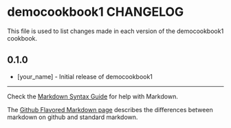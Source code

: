 # democookbook1 CHANGELOG

This file is used to list changes made in each version of the democookbook1 cookbook.

## 0.1.0
- [your_name] - Initial release of democookbook1

- - -
Check the [Markdown Syntax Guide](http://daringfireball.net/projects/markdown/syntax) for help with Markdown.

The [Github Flavored Markdown page](http://github.github.com/github-flavored-markdown/) describes the differences between markdown on github and standard markdown.
